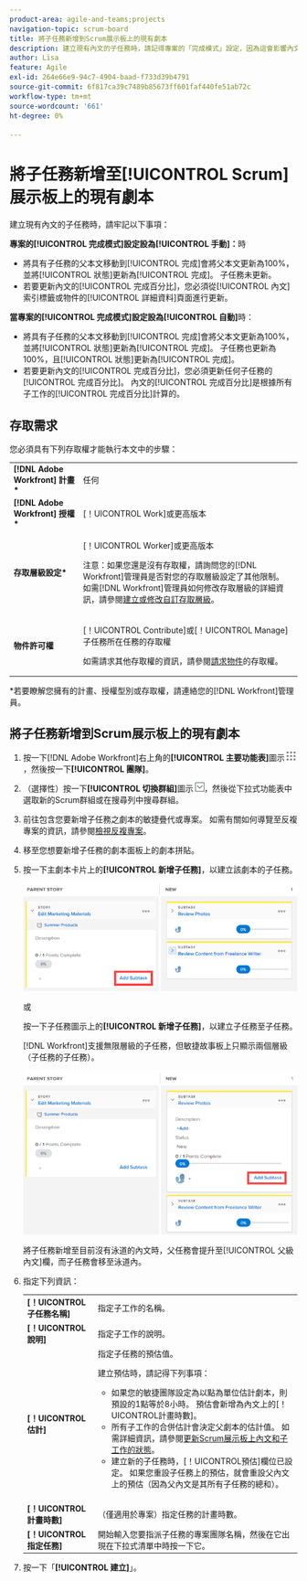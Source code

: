 ```yaml
---
product-area: agile-and-teams;projects
navigation-topic: scrum-board
title: 將子任務新增到Scrum展示板上的現有劇本
description: 建立現有內文的子任務時，請記得專案的「完成模式」設定，因為這會影響內文的更新方式。
author: Lisa
feature: Agile
exl-id: 264e66e9-94c7-4904-baad-f733d39b4791
source-git-commit: 6f817ca39c7489b85673ff601faf440fe51ab72c
workflow-type: tm+mt
source-wordcount: '661'
ht-degree: 0%

---
```


# 將子任務新增至[!UICONTROL Scrum]展示板上的現有劇本

建立現有內文的子任務時，請牢記以下事項：

**專案的[!UICONTROL 完成模式]設定設為[!UICONTROL 手動]：**&#x200B;時

* 將具有子任務的父本文移動到[!UICONTROL 完成]會將父本文更新為100%，並將[!UICONTROL 狀態]更新為[!UICONTROL 完成]。 子任務未更新。
* 若要更新內文的[!UICONTROL 完成百分比]，您必須從[!UICONTROL 內文]索引標籤或物件的[!UICONTROL 詳細資料]頁面進行更新。

**當專案的[!UICONTROL 完成模式]設定設為[!UICONTROL 自動]**&#x200B;時：

* 將具有子任務的父本文移動到[!UICONTROL 完成]會將父本文更新為100%，並將[!UICONTROL 狀態]更新為[!UICONTROL 完成]。 子任務也更新為100%，且[!UICONTROL 狀態]更新為[!UICONTROL 完成]。
* 若要更新內文的[!UICONTROL 完成百分比]，您必須更新任何子任務的[!UICONTROL 完成百分比]。 內文的[!UICONTROL 完成百分比]是根據所有子工作的[!UICONTROL 完成百分比]計算的。

## 存取需求

您必須具有下列存取權才能執行本文中的步驟：

<table style="table-layout:auto"> 
 <col> 
 </col> 
 <col> 
 </col> 
 <tbody> 
  <tr> 
   <td role="rowheader"><strong>[!DNL Adobe Workfront] 計畫*</strong></td> 
   <td> <p>任何</p> </td> 
  </tr> 
  <tr> 
   <td role="rowheader"><strong>[!DNL Adobe Workfront] 授權*</strong></td> 
   <td> <p>[！UICONTROL Work]或更高版本</p> </td> 
  </tr> 
  <tr> 
   <td role="rowheader"><strong>存取層級設定*</strong></td> 
   <td> <p>[！UICONTROL Worker]或更高版本</p> <p>注意：如果您還是沒有存取權，請詢問您的[!DNL Workfront]管理員是否對您的存取層級設定了其他限制。 如需[!DNL Workfront]管理員如何修改存取層級的詳細資訊，請參閱<a href="../../../administration-and-setup/add-users/configure-and-grant-access/create-modify-access-levels.md" class="MCXref xref">建立或修改自訂存取層級</a>。</p> </td> 
  </tr> 
  <tr> 
   <td role="rowheader"><strong>物件許可權</strong></td> 
   <td> <p>[！UICONTROL Contribute]或[！UICONTROL Manage]子任務所在任務的存取權</p> <p>如需請求其他存取權的資訊，請參閱<a href="../../../workfront-basics/grant-and-request-access-to-objects/request-access.md" class="MCXref xref">請求物件</a>的存取權。</p> </td> 
  </tr> 
 </tbody> 
</table>

&#42;若要瞭解您擁有的計畫、授權型別或存取權，請連絡您的[!DNL Workfront]管理員。

## 將子任務新增到Scrum展示板上的現有劇本

1. 按一下[!DNL Adobe Workfront]右上角的&#x200B;**[!UICONTROL 主要功能表]**&#x200B;圖示![](assets/main-menu-icon.png)，然後按一下&#x200B;**[!UICONTROL 團隊]**。

1. （選擇性）按一下&#x200B;**[!UICONTROL 切換群組]**&#x200B;圖示![切換群組圖示](assets/switch-team-icon.png)，然後從下拉式功能表中選取新的Scrum群組或在搜尋列中搜尋群組。

1. 前往包含您要新增子任務之劇本的敏捷疊代或專案。 如需有關如何導覽至反複專案的資訊，請參閱[檢視反複專案](../../../agile/use-scrum-in-an-agile-team/iterations/view-iteration.md)。
1. 移至您想要新增子任務的劇本面板上的劇本拼貼。
1. 按一下主劇本卡片上的&#x200B;**[!UICONTROL 新增子任務]**，以建立該劇本的子任務。

   ![新增子任務](assets/agile-story-addsubtask-NWE.png)

   或

   按一下子任務圖示上的&#x200B;**[!UICONTROL 新增子任務]**，以建立子任務至子任務。

   [!DNL Workfront]支援無限層級的子任務，但敏捷故事板上只顯示兩個層級（子任務的子任務）。

   ![新增子任務](assets/agile-story-addsubtask2-NWE.png)

   將子任務新增至目前沒有泳道的內文時，父任務會提升至[!UICONTROL 父級內文]欄，而子任務會移至泳道內。

1. 指定下列資訊：

   <table style="table-layout:auto">
    <col>
    <col>
    <tbody>
     <tr>
      <td role="rowheader"><strong>[！UICONTROL子任務名稱]</strong></td>
      <td> 指定子工作的名稱。</td>
     </tr>
     <tr>
      <td role="rowheader"><strong>[！UICONTROL說明]</strong></td>
      <td>指定子工作的說明。</td>
     </tr>
     <tr>
      <td role="rowheader"><strong>[！UICONTROL估計]</strong></td>
      <td>指定子任務的預估值。<br><p>建立預估時，請記得下列事項：</p>
       <ul>
        <li>如果您的敏捷團隊設定為以點為單位估計劇本，則預設的1點等於8小時。 預估會新增為內文上的[！UICONTROL計畫時數]。</li>
        <li>所有子工作的合併估計會決定父劇本的估計值。 如需詳細資訊，請參閱<a href="../../../agile/use-scrum-in-an-agile-team/scrum-board/update-status-of-stories-and-subtasks.md" class="MCXref xref">更新Scrum展示板上內文和子工作的狀態</a>。</li>
        <li>建立新的子任務時，[！UICONTROL預估]欄位已設定。 如果您重設子任務上的預估，就會重設父內文上的預估（因為父內文是其所有子任務的總和）。</li>
       </ul><br></td>
     </tr>
     <tr>
      <td role="rowheader"><strong>[！UICONTROL計畫時數]</strong></td>
      <td> （僅適用於專案）指定任務的計畫時數。</td>
     </tr>
     <tr>
      <td role="rowheader"><strong>[！UICONTROL指定任務]</strong></td>
      <td>開始輸入您要指派子任務的專案團隊名稱，然後在它出現在下拉式清單中時按一下它。</td>
     </tr>
    </tbody>
   </table>

1. 按一下「**[!UICONTROL 建立]**」。
